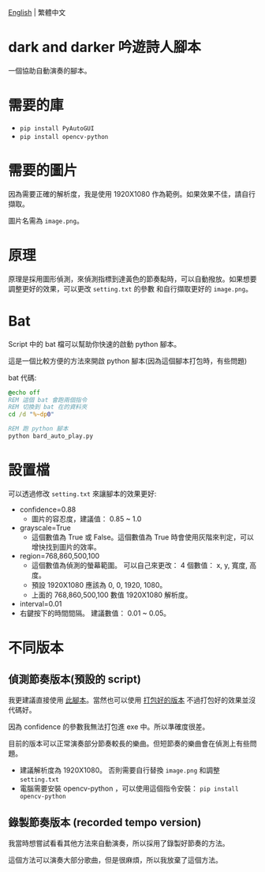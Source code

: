 [English](README.md) | 繁體中文
# dark and darker 吟遊詩人腳本
一個協助自動演奏的腳本。

# 需要的庫
* ```pip install PyAutoGUI```
* ```pip install opencv-python```

# 需要的圖片
因為需要正確的解析度，我是使用 1920X1080 作為範例。如果效果不佳，請自行擷取。

圖片名需為 ```image.png```。

# 原理
原理是採用圖形偵測，來偵測指標到達黃色的節奏點時，可以自動撥放。如果想要調整更好的效果，可以更改 ```setting.txt``` 的參數 和自行擷取更好的 ```image.png```。

# Bat
Script 中的 bat 檔可以幫助你快速的啟動 python 腳本。

這是一個比較方便的方法來開啟 python 腳本(因為這個腳本打包時，有些問題)

bat 代碼:
```bat
@echo off
REM 這個 bat 會跑兩個指令
REM 切換到 bat 在的資料夾
cd /d "%~dp0"

REM 跑 python 腳本
python bard_auto_play.py
```

# 設置檔
可以透過修改 ```setting.txt``` 來讓腳本的效果更好:
* confidence=0.88
  * 圖片的容忍度，建議值： 0.85 ~ 1.0
* grayscale=True
  * 這個數值為 True 或 False。這個數值為 True 時會使用灰階來判定，可以增快找到圖片的效率。
* region=768,860,500,100
  * 這個數值為偵測的螢幕範圍。 可以自己來更改： 4 個數值： x, y, 寬度, 高度。
  * 預設 1920X1080 應該為 0, 0, 1920, 1080。
  * 上面的 768,860,500,100 數值 1920X1080 解析度。
* interval=0.01
 * 右鍵按下的時間間隔。 建議數值： 0.01 ~ 0.05。

# 不同版本
## 偵測節奏版本(預設的 script)
我更建議直接使用 [此腳本](script/auto_play_bard.py)。當然也可以使用 [打包好的版本](https://github.com/JingShing-Python/dark_and_darker_bard/releases) 不過打包好的效果並沒代碼好。

因為 confidence 的參數我無法打包進 exe 中。所以準確度很差。

目前的版本可以正常演奏部分節奏較長的樂曲。但短節奏的樂曲會在偵測上有些問題。

* 建議解析度為 1920X1080。 否則需要自行替換 ```image.png``` 和調整 ```setting.txt```
* 電腦需要安裝 opencv-python ，可以使用這個指令安裝： ```pip install opencv-python```
## 錄製節奏版本 (recorded tempo version)
我當時想嘗試看看其他方法來自動演奏，所以採用了錄製好節奏的方法。

這個方法可以演奏大部分歌曲，但是很麻煩，所以我放棄了這個方法。
